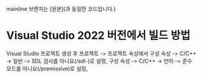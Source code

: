 mainline 브랜치는 [원본](과 동일한 코드입니다.)

# Visual Studio 2022 버전에서 빌드 방법
Visual Studio 프로젝트 생성 후 프로젝트 -> 프로젝트 속성에서 구성 속성 -> C/C++ -> 일반 -> SDL 검사를 아니요(/sdl-)로 설정, 구성 속성 -> C/C++ -> 언어 -> 준수 모드를 아니요(/premissive)로 설정, 

